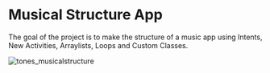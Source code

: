 Musical Structure App
===================================
The goal of the project is to make the structure of a music app using Intents, New Activities, Arraylists, Loops and Custom Classes.

![tones_musicalstructure](https://user-images.githubusercontent.com/26839423/50350819-524d7600-050e-11e9-91ec-11b6bd5d0969.gif)
